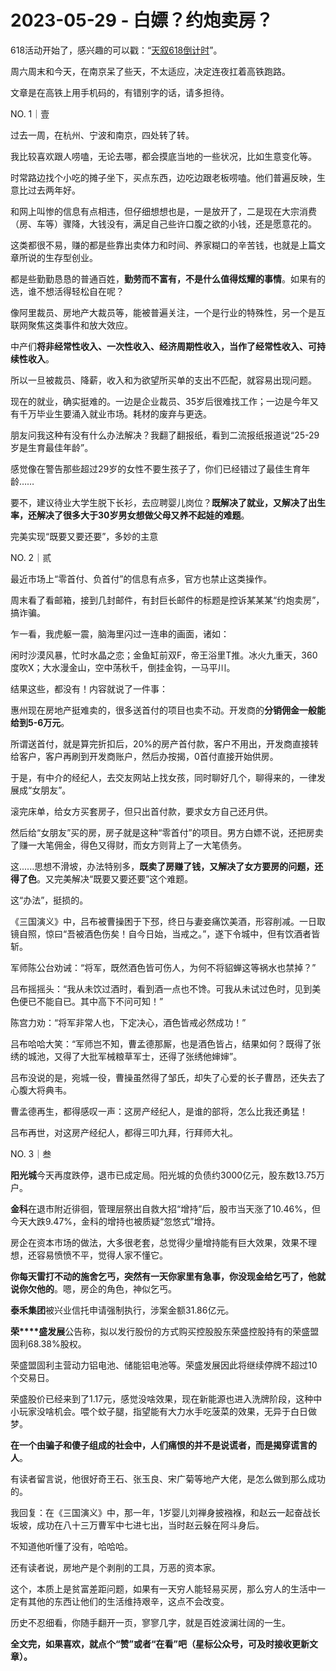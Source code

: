 # 2023-05-29 - 白嫖？约炮卖房？

618活动开始了，感兴趣的可以戳：“[天叙618倒计时](http://mp.weixin.qq.com/s?__biz=Mzg2OTkwNzE4MA==&mid=2247491146&idx=1&sn=36ea9cbaf0451a9167055cc275be1c50&chksm=ce94b1c9f9e338df923c585f9f7d8da4a82de759270f2aa83e366b27d79be91f400741af8e48&scene=21#wechat_redirect)”。

周六周末和今天，在南京呆了些天，不太适应，决定连夜扛着高铁跑路。

文章是在高铁上用手机码的，有错别字的话，请多担待。

NO. 1｜壹

过去一周，在杭州、宁波和南京，四处转了转。

我比较喜欢跟人唠嗑，无论去哪，都会摸底当地的一些状况，比如生意变化等。

时常路边找个小吃的摊子坐下，买点东西，边吃边跟老板唠嗑。他们普遍反映，生意比过去两年好。

和网上叫惨的信息有点相违，但仔细想想也是，一是放开了，二是现在大宗消费（房、车等）骤降，大钱没有，满足自己些许口腹之欲的小钱，还是愿意花的。

这类都很不易，赚的都是些靠出卖体力和时间、养家糊口的辛苦钱，也就是上篇文章所说的生存型创业。

都是些勤勤恳恳的普通百姓，**勤劳而不富有，不是什么值得炫耀的事情**。如果有的选，谁不想活得轻松自在呢？

像阿里裁员、房地产大裁员等，能被普遍关注，一个是行业的特殊性，另一个是互联网聚焦这类事件和放大效应。

中产们**将非经常性收入、一次性收入、经济周期性收入，当作了经常性收入、可持续性收入**。

所以一旦被裁员、降薪，收入和为欲望所买单的支出不匹配，就容易出现问题。

现在的就业，确实挺难的。一边是企业裁员、35岁后很难找工作；一边是今年又有千万毕业生要涌入就业市场。耗材的废弃与更迭。

朋友问我这种有没有什么办法解决？我翻了翻报纸，看到二流报纸报道说“25-29岁是生育最佳年龄”。

感觉像在警告那些超过29岁的女性不要生孩子了，你们已经错过了最佳生育年龄……

要不，建议待业大学生脱下长衫，去应聘婴儿岗位？**既解决了就业，又解决了出生率，还解决了很多大于30岁男女想做父母又养不起娃的难题**。

完美实现“既要又要还要”，多妙的主意

NO. 2｜贰

最近市场上“零首付、负首付”的信息有点多，官方也禁止这类操作。

周末看了看邮箱，接到几封邮件，有封巨长邮件的标题是控诉某某某“约炮卖房”，搞诈骗。

乍一看，我虎躯一震，脑海里闪过一连串的画面，诸如：

闲时沙漠风暴，忙时水晶之恋；金鱼缸前双F，帝王浴里T推。冰火九重天，360度吹X；大水漫金山，空中荡秋千，倒挂金钩，一马平川。

结果这些，都没有！内容就说了一件事：

惠州现在房地产挺难卖的，很多送首付的项目也卖不动。开发商的**分销佣金一般能给到5-6万元**。

所谓送首付，就是算完折扣后，20%的房产首付款，客户不用出，开发商直接转给客户，客户再刷到开发商账户，然后办按揭，0首付直接开始供房。

于是，有中介的经纪人，去交友网站上找女孩，同时聊好几个，聊得来的，一律发展成“女朋友”。

滚完床单，给女方买套房子，但只出首付款，要求女方自己还月供。

然后给“女朋友”买的房，房子就是这种“零首付”的项目。男方白嫖不说，还把房卖了赚一大笔佣金，得色又得财，而女方则背上了一大笔债务。

这......思想不滑坡，办法特别多，**既卖了房赚了钱，又解决了女方要房的问题，还得了色**。又完美解决“既要又要还要”这个难题。

这“办法”，挺损的。

《三国演义》中，吕布被曹操困于下邳，终日与妻妾痛饮美酒，形容削减。一日取镜自照，惊曰“吾被酒色伤矣！自今日始，当戒之。”，遂下令城中，但有饮酒者皆斩。

军师陈公台劝诫：“将军，既然酒色皆可伤人，为何不将貂蝉这等祸水也禁掉？”

吕布摇摇头：“我从未饮过酒时，看到酒一点也不馋。可我从未试过色时，见到美色便已不能自已。其中高下不问可知！”

陈宫力劝：“将军非常人也，下定决心，酒色皆戒必然成功！”

吕布哈哈大笑：“军师岂不知，曹孟德那厮，也是酒色皆占，结果如何？既得了张绣的城池，又得了大批军械粮草军士，还得了张绣他婶婶”。

吕布没说的是，宛城一役，曹操虽然得了邹氏，却失了心爱的长子曹昂，还失去了心腹大将典韦。

曹孟德再生，都得感叹一声：这房产经纪人，是谁的部将，怎么比我还勇猛！

吕布再世，对这房产经纪人，都得三叩九拜，行拜师大礼。

NO. 3｜叁

**阳光城**今天再度跌停，退市已成定局。阳光城的负债约3000亿元，股东数13.75万户。

**金科**在退市附近徘徊，管理层祭出自救大招“增持”后，股市当天涨了10.46%，但今天大跌9.47%，金科的增持也被质疑“忽悠式”增持。

房企在资本市场的做法，大多很老套，总觉得少量增持能有巨大效果，效果不理想，还容易愤愤不平，觉得人家不懂它。

**你每天雷打不动的施舍乞丐，突然有一天你家里有急事，你没现金给乞丐了，他就说你欠他的**。嗯，房企的角色，神似乞丐。

**泰禾集团**被兴业信托申请强制执行，涉案金额31.86亿元。

**荣****盛发展**公告称，拟以发行股份的方式购买控股股东荣盛控股持有的荣盛盟固利68.38%股权。

荣盛盟固利主营动力铝电池、储能铝电池等。荣盛发展因此将继续停牌不超过10个交易日。

荣盛股价已经来到了1.17元，感觉没啥效果，现在新能源也进入洗牌阶段，这种中小玩家没啥机会。喂个蚊子腿，指望能有大力水手吃菠菜的效果，无异于白日做梦。

**在一个由骗子和傻子组成的社会中，人们痛恨的并不是说谎者，而是揭穿谎言的人**。

有读者留言说，他很好奇王石、张玉良、宋广菊等地产大佬，是怎么做到那么成功的。

我回复：在《三国演义》中，那一年，1岁婴儿刘禅身披襁褓，和赵云一起奋战长坂坡，成功在八十三万曹军中七进七出，当时赵云躲在阿斗身后。

不知道他听懂了没有，哈哈哈。

还有读者说，房地产是个剥削的工具，万恶的资本家。

这个，本质上是贫富差距问题，如果有一天穷人能轻易买房，那么穷人的生活中一定有其他的东西让他们的生活维持艰辛，这点不会改变。

历史不忍细看，你随手翻开一页，寥寥几字，就是百姓波澜壮阔的一生。

**全文完，如果喜欢，就点个“赞”或者“在看”吧（星标公众号，可及时接收更新文章）。**